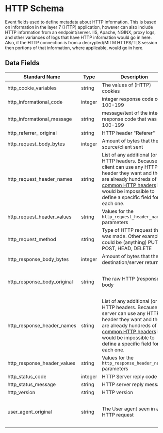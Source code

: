# HTTP Schema

Event fields used to define metadata about HTTP information. This is based on information in the layer 7 (HTTP) application, however can also include HTTP information from an endpoint/server.
IIS, Apache, NGINX, proxy logs, and other variances of logs that have HTTP information would go in here.
Also, if the HTTP connection is from a decrypted/MITM HTTPS/TLS session then portions of that information, where applicable, would go in here.

## Data Fields

| Standard Name | Type | Description | Sample Value |
|--------|---------|-------|-------|
| http_cookie_variables       | string  | The values of (HTTP) cookies                                                                                                                                                                                                                                                        | `T1NTRU0K`                                                                                                            |
| http_informational_code     | integer | integer response code of 100-199                                                                                                                                                                                                                                                    | `101`                                                                                                                 |
| http_informational_message  | string  | message/text of the integer response code that was 100-199                                                                                                                                                                                                                          | `Switching Protocols`                                                                                                 |
| http_referrer_ original     | string  | HTTP header "Referer"                                                                                                                                                                                                                                                               | `https://google.com`                                                                                                  |
| http_request_body_bytes     | integer | Amount of bytes that the source/client sent                                                                                                                                                                                                                                         | `2`                                                                                                                   |
| http_request_header_names   | string  | List of any additional (or all) HTTP headers. Because a client can use any HTTP header they want and there are already hundreds of [common HTTP headers](https://developer.mozilla.org/en-US/docs/Web/HTTP/Headers) it would be impossible to define a specific field for each one. | `X-Forwarded-For`                                                                                                     |
| http_request_header_values  | string  | Values for the `http_request_header_names` parameters                                                                                                                                                                                                                               | `10.1.1.1`                                                                                                            |
| http_request_method         | string  | Type of HTTP request that was made. Other examples could be (anything) PUT, POST, HEAD, DELETE                                                                                                                                                                                      | `GET`                                                                                                                 |
| http_response_body_bytes    | integer | Amount of bytes that the destination/server returned                                                                                                                                                                                                                                | `87`                                                                                                                  |
| http_response_body_original | string  | The raw HTTP (response) body                                                                                                                                                                                                                                                        | `<html> <header><title>This is title</title></header> <body> Hello world </body> </html>`                             |
| http_response_header_names  | string  | List of any additional (or all) HTTP headers. Because a server can use any HTTP header they want and there are already hundreds of [common HTTP headers](https://developer.mozilla.org/en-US/docs/Web/HTTP/Headers) it would be impossible to define a specific field for each one. | `X-Forwarded-For`                                                                                                     |
| http_response_header_values | string  | Values for the `http_response_header_names` parameters                                                                                                                                                                                                                              | `10.1.1.1`                                                                                                            |
| http_status_code            | integer | HTTP Server reply code                                                                                                                                                                                                                                                              | `200`                                                                                                                 |
| http_status_message         | string  | HTTP server reply message                                                                                                                                                                                                                                                           | `OK`                                                                                                                  |
| http_version                | string  | HTTP version                                                                                                                                                                                                                                                                        | `1.1`                                                                                                                 |
| user_agent_original         | string  | The User agent seen in an HTTP request                                                                                                                                                                                                                                              | `Mozilla/5.0 (Windows NT 10.0; Win64; x64) AppleWebKit/537.36 (KHTML, like Gecko) Chrome/74.0.3729.169 Safari/537.36` |
